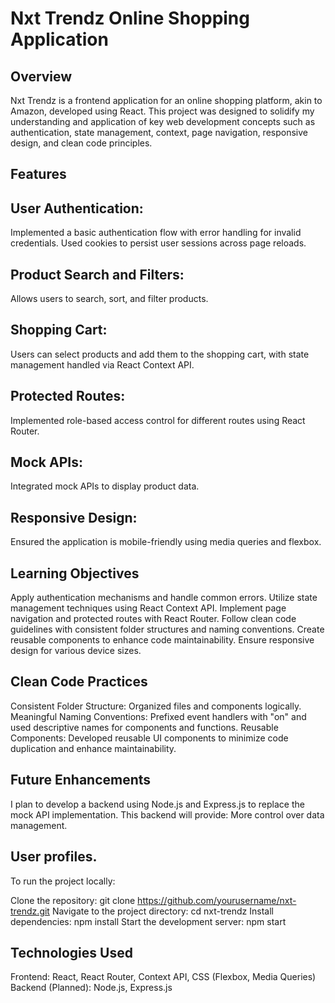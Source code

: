 # Nxt Trendz Online Shopping Application
## Overview
Nxt Trendz is a frontend application for an online shopping platform, akin to Amazon, developed using React. This project was designed to solidify my understanding and application of key web development concepts such as authentication, state management, context, page navigation, responsive design, and clean code principles.

## Features

## User Authentication: 
Implemented a basic authentication flow with error handling for invalid credentials. Used cookies to persist user sessions across page reloads.
## Product Search and Filters: 
Allows users to search, sort, and filter products.
## Shopping Cart: 
Users can select products and add them to the shopping cart, with state management handled via React Context API.
## Protected Routes: 
Implemented role-based access control for different routes using React Router.
## Mock APIs: 
Integrated mock APIs to display product data.
## Responsive Design: 
Ensured the application is mobile-friendly using media queries and flexbox.

## Learning Objectives

Apply authentication mechanisms and handle common errors.
Utilize state management techniques using React Context API.
Implement page navigation and protected routes with React Router.
Follow clean code guidelines with consistent folder structures and naming conventions.
Create reusable components to enhance code maintainability.
Ensure responsive design for various device sizes.

## Clean Code Practices
Consistent Folder Structure: Organized files and components logically.
Meaningful Naming Conventions: Prefixed event handlers with "on" and used descriptive names for components and functions.
Reusable Components: Developed reusable UI components to minimize code duplication and enhance maintainability.

## Future Enhancements
I plan to develop a backend using Node.js and Express.js to replace the mock API implementation. This backend will provide:
More control over data management.

## User profiles.

To run the project locally:

Clone the repository: git clone https://github.com/yourusername/nxt-trendz.git
Navigate to the project directory: cd nxt-trendz
Install dependencies: npm install
Start the development server: npm start

## Technologies Used
Frontend: React, React Router, Context API, CSS (Flexbox, Media Queries)
Backend (Planned): Node.js, Express.js
